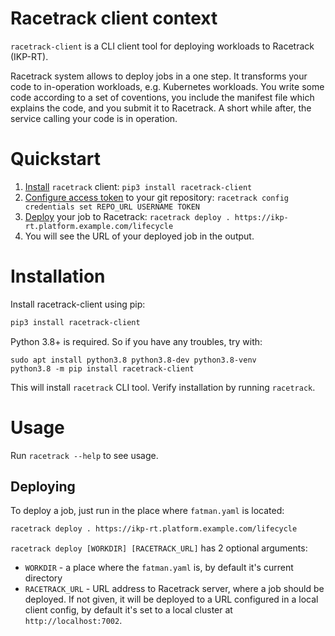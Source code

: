 # Racetrack client context
`racetrack-client` is a CLI client tool for deploying workloads to Racetrack (IKP-RT).

Racetrack system allows to deploy jobs in a one step.
It transforms your code to in-operation workloads, e.g. Kubernetes workloads.
You write some code according to a set of coventions, you include the manifest file which explains the code, 
and you submit it to Racetrack. A short while after, the service calling your code is in operation.

# Quickstart
1. [Install](#installation) `racetrack` client: `pip3 install racetrack-client`
1. [Configure access token](#private-job-repositories) to your git repository: `racetrack config credentials set REPO_URL USERNAME TOKEN`
1. [Deploy](#deploying) your job to Racetrack: `racetrack deploy . https://ikp-rt.platform.example.com/lifecycle`
1. You will see the URL of your deployed job in the output.

# Installation
Install racetrack-client using pip:
```bash
pip3 install racetrack-client
```

Python 3.8+ is required. So if you have any troubles, try with:
```
sudo apt install python3.8 python3.8-dev python3.8-venv
python3.8 -m pip install racetrack-client
```

This will install `racetrack` CLI tool. Verify installation by running `racetrack`.

# Usage
Run `racetrack --help` to see usage.

## Deploying
To deploy a job, just run in the place where `fatman.yaml` is located:
```bash
racetrack deploy . https://ikp-rt.platform.example.com/lifecycle
```

`racetrack deploy [WORKDIR] [RACETRACK_URL]` has 2 optional arguments:
- `WORKDIR` - a place where the `fatman.yaml` is, by default it's current directory
- `RACETRACK_URL` - URL address to Racetrack server, where a job should be deployed. 
  If not given, it will be deployed to a URL configured in a local client config, 
  by default it's set to a local cluster at `http://localhost:7002`.
